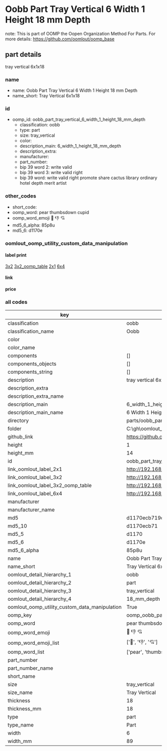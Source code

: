 # Oobb Part Tray Vertical 6 Width 1 Height 18 mm Depth  

note: This is part of OOMP the Oopen Organization Method For Parts. For more details: https://github.com/oomlout/oomp_base

##  part details
  



tray vertical 6x1x18



### name
* name: Oobb Part Tray Vertical 6 Width 1 Height 18 mm Depth
* name_short: Tray Vertical 6x1x18 
### id
* oomp_id: oobb_part_tray_vertical_6_width_1_height_18_mm_depth
  * classification: oobb
  * type: part
  * size: tray_vertical
  * color: 
  * description_main: 6_width_1_height_18_mm_depth
  * description_extra: 
  * manufacturer: 
  * part_number: 
  * bip 39 word 2: write valid
  * bip 39 word 3: write valid right
  * bip 39 word: write valid right promote share cactus library ordinary hotel depth merit artist

### other_codes
* short_code: 
* oomp_word: pear thumbsdown cupid
* oomp_word_emoji :pear: :thumbsdown: :cupid:
* md5_6_alpha: 85p8u
* md5_6: d1170e






### oomlout_oomp_utility_custom_data_manipulation
#### label print
[3x2](http://192.168.1.245:1112/?label=oomp%2085p8u)
[3x2_oomp_table](http://192.168.1.108:1112/?label=oomp%2085p8u)
[2x1](http://192.168.1.242:1112/?label=oomp%2085p8u)
[6x4](http://192.168.1.55:1112/?label=oomp%2085p8u)    

#### link

                              

#### price







### all codes 
| key | value |  
| --- | --- |  
| classification | oobb |  
| classification_name | Oobb |  
| color |  |  
| color_name |  |  
| components | [] |  
| components_objects | [] |  
| components_string | [] |  
| description | tray vertical 6x1x18 |  
| description_extra |  |  
| description_extra_name |  |  
| description_main | 6_width_1_height_18_mm_depth |  
| description_main_name | 6 Width 1 Height 18 mm Depth |  
| directory | parts/oobb_part_tray_vertical_6_width_1_height_18_mm_depth |  
| folder | C:\gh\oomlout_oobb_version_4_generated_parts\parts\oobb_part_tray_vertical_6_width_1_height_18_mm_depth |  
| github_link | https://github.com/oomlout/oomlout_oomp_part_src/tree/main/parts/oobb_part_tray_vertical_6_width_1_height_18_mm_depth |  
| height | 1 |  
| height_mm | 14 |  
| id | oobb_part_tray_vertical_6_width_1_height_18_mm_depth |  
| link_oomlout_label_2x1 | http://192.168.1.242:1112/?label=oomp%2085p8u |  
| link_oomlout_label_3x2 | http://192.168.1.245:1112/?label=oomp%2085p8u |  
| link_oomlout_label_3x2_oomp_table | http://192.168.1.108:1112/?label=oomp%2085p8u |  
| link_oomlout_label_6x4 | http://192.168.1.55:1112/?label=oomp%2085p8u |  
| manufacturer |  |  
| manufacturer_name |  |  
| md5 | d1170ecb719c502080629ac373bc37f4 |  
| md5_10 | d1170ecb71 |  
| md5_5 | d1170 |  
| md5_6 | d1170e |  
| md5_6_alpha | 85p8u |  
| name | Oobb Part Tray Vertical 6 Width 1 Height 18 mm Depth |  
| name_short | Tray Vertical 6x1x18  |  
| oomlout_detail_hierarchy_1 | oobb |  
| oomlout_detail_hierarchy_2 | part |  
| oomlout_detail_hierarchy_3 | tray_vertical |  
| oomlout_detail_hierarchy_4 | 18_mm_depth |  
| oomlout_oomp_utility_custom_data_manipulation | True |  
| oomp_key | oomp_oobb_part_tray_vertical_6_width_1_height_18_mm_depth |  
| oomp_word | pear thumbsdown cupid |  
| oomp_word_emoji | :pear: :thumbsdown: :cupid: |  
| oomp_word_emoji_list | [':pear:', ':thumbsdown:', ':cupid:'] |  
| oomp_word_list | ['pear', 'thumbsdown', 'cupid'] |  
| part_number |  |  
| part_number_name |  |  
| short_name |  |  
| size | tray_vertical |  
| size_name | Tray Vertical |  
| thickness | 18 |  
| thickness_mm | 18 |  
| type | part |  
| type_name | Part |  
| width | 6 |  
| width_mm | 89 |  
